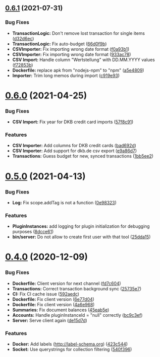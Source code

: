 ## [0.6.1](https://github.com/ubud-app/server/compare/v0.6.0...v0.6.1) (2021-07-31)


### Bug Fixes

* **TransactionLogic:** Don't remove lost transaction for single items ([d32d6ec](https://github.com/ubud-app/server/commit/d32d6ecc425adbb55fdcff1b267f4482e73f1337))
* **TransactionLogic:** Fix auto-budget ([66d0f9b](https://github.com/ubud-app/server/commit/66d0f9bbca6336adfb799dc238ecd5e7f7b2dd2b))
* **CSVImporter:** Fix importing wrong date format ([f0a93b1](https://github.com/ubud-app/server/commit/f0a93b12a067f1f269a7de5445005783c33d1df9))
* **CSVImporter:** Fix importing wrong date format ([933ac78](https://github.com/ubud-app/server/commit/933ac78a963d0e55ca9c30765fb25ee10ff07493))
* **CSV Import:** Handle column "Wertstellung" with DD.MM.YYYY values ([f72853b](https://github.com/ubud-app/server/commit/f72853b6c5af3d2a34f211fd4af86538514b998f))
* **Dockerfile:** replace apk from "nodejs-npm" to "npm" ([a5e4809](https://github.com/ubud-app/server/commit/a5e4809354edb8cec1aa37058897461962e5b64d))
* **Importer:** Trim long memos during import ([c919e93](https://github.com/ubud-app/server/commit/c919e93df367ca6f13803ceefd1999e6e12e02a2))

# [0.6.0](https://github.com/ubud-app/server/compare/v0.5.0...v0.6.0) (2021-04-25)


### Bug Fixes

* **CSV Import:** Fix year for DKB credit card imports ([57f8c91](https://github.com/ubud-app/server/commit/57f8c91193bea3f33f0185cc6c4c017dfe0d5445))


### Features

* **CSV Importer:** Add columns for DKB credit cards ([bad692d](https://github.com/ubud-app/server/commit/bad692db6b20385018fbd5d58f0b808b7724ec71))
* **CSV Importer:** Add support for dkb.de csv export ([e9a86d7](https://github.com/ubud-app/server/commit/e9a86d707f76171ecf626606382ff04bff65be0d))
* **Transactions:** Guess budget for new, synced transactions ([1bb5ee2](https://github.com/ubud-app/server/commit/1bb5ee26edc8f571c9edcb605a1cfdd45d5f34ef))

# [0.5.0](https://github.com/ubud-app/server/compare/v0.4.0...v0.5.0) (2021-04-13)


### Bug Fixes

* **Log:** Fix scope.addTag is not a function ([0e98323](https://github.com/ubud-app/server/commit/0e983238bc89b3c5e73285d0dfab33e6c3306a73))


### Features

* **PluginInstances:** add logging for plugin initialization for debugging purposes ([8dcce61](https://github.com/ubud-app/server/commit/8dcce61b23c3e799262b84458541b1d01e1553bb))
* **bin/server:** Do not allow to create first user with that tool ([25dda15](https://github.com/ubud-app/server/commit/25dda15a18956357659a035ccdde0ec5f54b7b84))

# [0.4.0](https://github.com/ubud-app/server/compare/v0.3.0...v0.4.0) (2020-12-09)


### Bug Fixes

* **Dockerfile:** Client version for next channel ([fd7c604](https://github.com/ubud-app/server/commit/fd7c604c79e0f3364f7de8da583ce5ca76054cea))
* **Transactions:** Correct transaction background sync ([25735e7](https://github.com/ubud-app/server/commit/25735e7c76e4f05ad8e6d926692b06e8013a60f7))
* **CI:** Fix CI cache issue ([592aedc](https://github.com/ubud-app/server/commit/592aedcbfcadf05862f587f5840e871756b9167f))
* **Dockerfile:** Fix client version ([6e77d04](https://github.com/ubud-app/server/commit/6e77d04cbcd0d543270c124207606659a792da68))
* **Dockerfile:** Fix client version ([4a6e968](https://github.com/ubud-app/server/commit/4a6e96814d5f22af7f7211e614f5acb55222d1b1))
* **Summaries:** Fix document balances ([45eab5e](https://github.com/ubud-app/server/commit/45eab5e7c29b633e39fa13eb5a7032fbfbe423f8))
* **Accounts:** Handle pluginInstanceId = "null" correctly ([bc9c3ef](https://github.com/ubud-app/server/commit/bc9c3ef3f480e359e86ed126dcb923c1c879e58c))
* **Server:** Serve client again ([de15d7d](https://github.com/ubud-app/server/commit/de15d7dc2e2bb4876652f9f0421cec78557472e0))


### Features

* **Docker:** Add labels (http://label-schema.org) ([423c544](https://github.com/ubud-app/server/commit/423c544c44611d3a3742c30371a7768e4af6b081))
* **Socket:** Use querystrings for collection filtering ([540f396](https://github.com/ubud-app/server/commit/540f39610a3b02227506815922dca7eca54edbc2))
